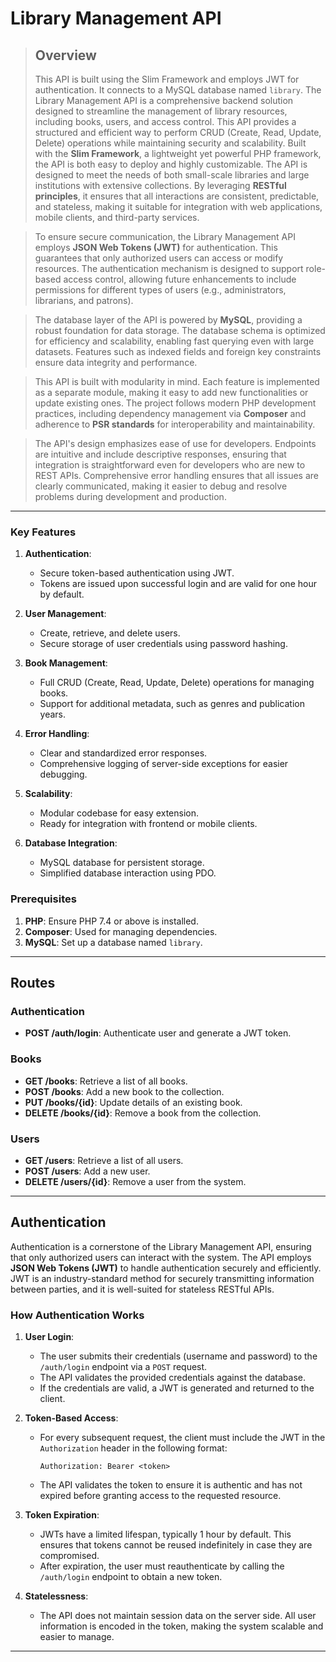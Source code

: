 # Library Management API 

>## Overview
>This API is built using the Slim Framework and employs JWT for authentication. It connects to a MySQL database named `library`.
>The Library Management API is a comprehensive backend solution designed to streamline the management of library resources, including books, users, and access control. This API provides a structured and efficient way to perform CRUD (Create, Read, Update, Delete) operations while maintaining security and scalability. Built with the **Slim Framework**, a lightweight yet powerful PHP framework, the API is both easy to deploy and highly customizable.
>The API is designed to meet the needs of both small-scale libraries and large institutions with extensive collections. By leveraging **RESTful principles**, it ensures that all interactions are consistent, predictable, and stateless, making it suitable for integration with web applications, mobile clients, and third-party services.

>To ensure secure communication, the Library Management API employs **JSON Web Tokens (JWT)** for authentication. This guarantees that only authorized users can access or modify resources. The authentication mechanism is designed to support role-based access control, allowing future enhancements to include permissions for different types of users (e.g., administrators, librarians, and patrons).

>The database layer of the API is powered by **MySQL**, providing a robust foundation for data storage. The database schema is optimized for efficiency and scalability, enabling fast querying even with large datasets. Features such as indexed fields and foreign key constraints ensure data integrity and performance.

>This API is built with modularity in mind. Each feature is implemented as a separate module, making it easy to add new functionalities or update existing ones. The project follows modern PHP development practices, including dependency management via **Composer** and adherence to **PSR standards** for interoperability and maintainability.

>The API's design emphasizes ease of use for developers. Endpoints are intuitive and include descriptive responses, ensuring that integration is straightforward even for developers who are new to REST APIs. Comprehensive error handling ensures that all issues are clearly communicated, making it easier to debug and resolve problems during development and production.


---



### Key Features
1. **Authentication**: 
   - Secure token-based authentication using JWT.
   - Tokens are issued upon successful login and are valid for one hour by default.

2. **User Management**:
   - Create, retrieve, and delete users.
   - Secure storage of user credentials using password hashing.

3. **Book Management**:
   - Full CRUD (Create, Read, Update, Delete) operations for managing books.
   - Support for additional metadata, such as genres and publication years.

4. **Error Handling**:
   - Clear and standardized error responses.
   - Comprehensive logging of server-side exceptions for easier debugging.

5. **Scalability**:
   - Modular codebase for easy extension.
   - Ready for integration with frontend or mobile clients.

6. **Database Integration**:
   - MySQL database for persistent storage.
   - Simplified database interaction using PDO.

### Prerequisites
1. **PHP**: Ensure PHP 7.4 or above is installed.
2. **Composer**: Used for managing dependencies.
3. **MySQL**: Set up a database named `library`.
   
---

## Routes

### Authentication
- **POST /auth/login**: Authenticate user and generate a JWT token.

### Books
- **GET /books**: Retrieve a list of all books.
- **POST /books**: Add a new book to the collection.
- **PUT /books/{id}**: Update details of an existing book.
- **DELETE /books/{id}**: Remove a book from the collection.

### Users
- **GET /users**: Retrieve a list of all users.
- **POST /users**: Add a new user.
- **DELETE /users/{id}**: Remove a user from the system.

---

## Authentication

Authentication is a cornerstone of the Library Management API, ensuring that only authorized users can interact with the system. The API employs **JSON Web Tokens (JWT)** to handle authentication securely and efficiently. JWT is an industry-standard method for securely transmitting information between parties, and it is well-suited for stateless RESTful APIs.

### How Authentication Works

1. **User Login**:
   - The user submits their credentials (username and password) to the `/auth/login` endpoint via a `POST` request.
   - The API validates the provided credentials against the database.
   - If the credentials are valid, a JWT is generated and returned to the client.

2. **Token-Based Access**:
   - For every subsequent request, the client must include the JWT in the `Authorization` header in the following format:
     ```
     Authorization: Bearer <token>
     ```
   - The API validates the token to ensure it is authentic and has not expired before granting access to the requested resource.

3. **Token Expiration**:
   - JWTs have a limited lifespan, typically 1 hour by default. This ensures that tokens cannot be reused indefinitely in case they are compromised.
   - After expiration, the user must reauthenticate by calling the `/auth/login` endpoint to obtain a new token.

4. **Statelessness**:
   - The API does not maintain session data on the server side. All user information is encoded in the token, making the system scalable and easier to manage.

---


